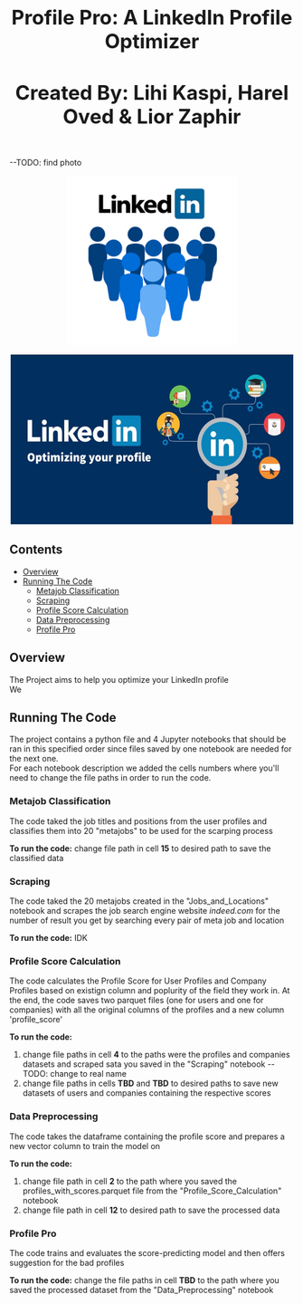 <h1 align='center' style="text-align:center; font-weight:bold; font-size:2.5em"> Profile Pro: A LinkedIn Profile Optimizer</h1>
<h3 align='center' style="text-align:center; font-weight:bold; font-size:2.5em"> Created By: Lihi Kaspi, Harel Oved & Lior Zaphir</h3>
<br>
--TODO: find photo

<p align="center">
  <img src="Photos/linkedin_photo.png" alt="Logo" width="300" height="300">


<p align="center">
  <img src="Photos/linkedin_optimizer.jpeg" alt="Logo" width="500" height="300">

## Contents
- [Overview](##Overview)
- [Running The Code](##Running-The-Code)
  - [Metajob Classification](###Metajob-Classification)
  - [Scraping](###Scraping)
  - [Profile Score Calculation](###Profile-Score-Calculation)
  - [Data Preprocessing](###Data-Preprocessing)
  - [Profile Pro](###Profile-Pro) 


## Overview
The Project aims to help you optimize your LinkedIn profile <br> 
We 

## Running The Code
The project contains a python file and 4 Jupyter notebooks that should be ran in this specified order since files saved by one notebook are needed for the next one. <br>
For each notebook description we added the cells numbers where you'll need to change the file paths in order to run the code.

### Metajob Classification
The code taked the job titles and positions from the user profiles and classifies them into 20 "metajobs" to be used for the scarping process

**To run the code:** change file path in cell **15** to desired path to save the classified data

### Scraping
The code taked the 20 metajobs created in the "Jobs_and_Locations" notebook and scrapes the job search engine website *indeed.com* for the number of result you get by searching every pair of meta job and location 

**To run the code:** IDK

### Profile Score Calculation
The code calculates the Profile Score for User Profiles and Company Profiles based on existign column and poplurity of the field they work in.
At the end, the code saves two parquet files (one for users and one for companies) with all the original columns of the profiles and a new column 'profile_score'

**To run the code:** 
1. change file paths in cell **4** to the paths were the profiles and companies datasets and scraped sata you saved in the "Scraping" notebook --TODO: change to real name 
2. change file paths in cells **TBD** and **TBD** to desired paths to save new datasets of users and companies containing the respective scores

### Data Preprocessing
The code takes the dataframe containing the profile score and prepares a new vector column to train the model on

**To run the code:** 
1. change file path in cell **2** to the path where you saved the profiles_with_scores.parquet file from the "Profile_Score_Calculation" notebook
2. change file path in cell **12** to desired path to save the processed data


### Profile Pro
The code trains and evaluates the score-predicting model and then offers suggestion for the bad profiles

**To run the code:** change the file paths in cell **TBD** to the path where you saved the processed dataset from the "Data_Preprocessing" notebook

